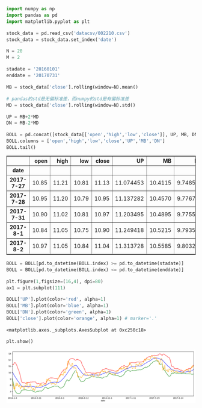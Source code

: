 

```python
import numpy as np
import pandas as pd
import matplotlib.pyplot as plt
```


```python
stock_data = pd.read_csv('datacsv/002210.csv')
stock_data = stock_data.set_index('date')
```


```python
N = 20
M = 2
```


```python
stadate = '20160101'
enddate = '20170731'
```


```python
MB = stock_data['close'].rolling(window=N).mean()
```


```python
# pandas的std是无偏标准差，而numpy的std是有偏标准差
MD = stock_data['close'].rolling(window=N).std()
```


```python
UP = MB+2*MD
DN = MB-2*MD
```


```python
BOLL = pd.concat([stock_data[['open','high','low','close']], UP, MB, DN], axis=1)
BOLL.columns = ['open','high','low','close','UP','MB','DN']
BOLL.tail()
```




<div>

<table border="1" class="dataframe">
  <thead>
    <tr style="text-align: right;">
      <th></th>
      <th>open</th>
      <th>high</th>
      <th>low</th>
      <th>close</th>
      <th>UP</th>
      <th>MB</th>
      <th>DN</th>
    </tr>
    <tr>
      <th>date</th>
      <th></th>
      <th></th>
      <th></th>
      <th></th>
      <th></th>
      <th></th>
      <th></th>
    </tr>
  </thead>
  <tbody>
    <tr>
      <th>2017-7-27</th>
      <td>10.85</td>
      <td>11.21</td>
      <td>10.81</td>
      <td>11.13</td>
      <td>11.074453</td>
      <td>10.4115</td>
      <td>9.748547</td>
    </tr>
    <tr>
      <th>2017-7-28</th>
      <td>10.95</td>
      <td>11.20</td>
      <td>10.79</td>
      <td>10.95</td>
      <td>11.137282</td>
      <td>10.4570</td>
      <td>9.776718</td>
    </tr>
    <tr>
      <th>2017-7-31</th>
      <td>10.90</td>
      <td>11.02</td>
      <td>10.81</td>
      <td>10.97</td>
      <td>11.203495</td>
      <td>10.4895</td>
      <td>9.775505</td>
    </tr>
    <tr>
      <th>2017-8-1</th>
      <td>10.84</td>
      <td>11.05</td>
      <td>10.75</td>
      <td>10.90</td>
      <td>11.249418</td>
      <td>10.5215</td>
      <td>9.793582</td>
    </tr>
    <tr>
      <th>2017-8-2</th>
      <td>10.97</td>
      <td>11.05</td>
      <td>10.84</td>
      <td>11.04</td>
      <td>11.313728</td>
      <td>10.5585</td>
      <td>9.803272</td>
    </tr>
  </tbody>
</table>
</div>




```python
BOLL = BOLL[pd.to_datetime(BOLL.index) >= pd.to_datetime(stadate)]
BOLL = BOLL[pd.to_datetime(BOLL.index) <= pd.to_datetime(enddate)]
```


```python
plt.figure(1,figsize=(16,4), dpi=80)
ax1 = plt.subplot(111)
```


```python
BOLL['UP'].plot(color='red', alpha=1)
BOLL['MB'].plot(color='blue', alpha=1)
BOLL['DN'].plot(color='green', alpha=1)
BOLL['close'].plot(color='orange', alpha=1) # marker='.'
```




    <matplotlib.axes._subplots.AxesSubplot at 0xc250c18>




```python
plt.show()
```


![png](output_11_0.png)

